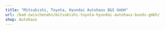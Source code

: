 ```yaml
---
title: "Mitsubishi, Toyota, Hyundai Autohaus B&S GmbH"
url: /bad-zwischenahn/mitsubishi-toyota-hyundai-autohaus-bunds-gmbh/
shop: Autohaus
---
```

